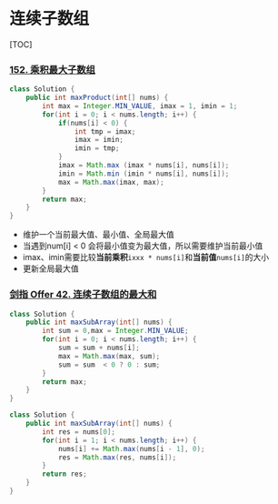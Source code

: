 # 连续子数组

[TOC] 

### [152. 乘积最大子数组](https://leetcode-cn.com/problems/maximum-product-subarray/)

```java
class Solution {
    public int maxProduct(int[] nums) {
        int max = Integer.MIN_VALUE, imax = 1, imin = 1;
        for(int i = 0; i < nums.length; i++) {
            if(nums[i] < 0) {
                int tmp = imax;
                imax = imin;
                imin = tmp;
            }
            imax = Math.max (imax * nums[i], nums[i]);
            imin = Math.min (imin * nums[i], nums[i]);
            max = Math.max(imax, max);
        }
        return max;
    }
}
```

* 维护一个当前最大值、最小值、全局最大值
* 当遇到num[i] < 0 会将最小值变为最大值，所以需要维护当前最小值
* imax、imin需要比较**当前乘积**`ixxx * nums[i]`和**当前值**`nums[i]`的大小
* 更新全局最大值



### [剑指 Offer 42. 连续子数组的最大和](https://leetcode-cn.com/problems/lian-xu-zi-shu-zu-de-zui-da-he-lcof/)

```java
class Solution {
    public int maxSubArray(int[] nums) {
        int sum = 0,max = Integer.MIN_VALUE;
        for(int i = 0; i < nums.length; i++) {
            sum = sum + nums[i];
            max = Math.max(max, sum);
            sum = sum  < 0 ? 0 : sum;
        }
        return max;
    }
}

class Solution {
    public int maxSubArray(int[] nums) {
        int res = nums[0];
        for(int i = 1; i < nums.length; i++) {
            nums[i] += Math.max(nums[i - 1], 0);
            res = Math.max(res, nums[i]);
        }
        return res;
    }
}

```

### 